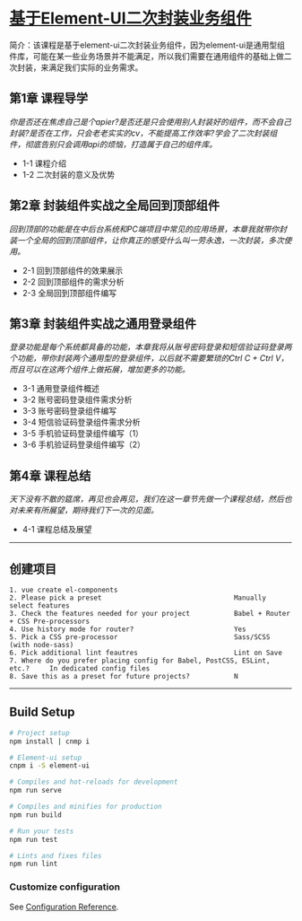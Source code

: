 # [基于Element-UI二次封装业务组件](https://www.imooc.com/learn/1249)
简介：该课程是基于element-ui二次封装业务组件，因为element-ui是通用型组件库，可能在某一些业务场景并不能满足，所以我们需要在通用组件的基础上做二次封装，来满足我们实际的业务需求。

## 第1章 课程导学
*你是否还在焦虑自己是个apier?是否还是只会使用别人封装好的组件，而不会自己封装?是否在工作，只会老老实实的cv，不能提高工作效率?学会了二次封装组件，彻底告别只会调用api的烦恼，打造属于自己的组件库。*
- 1-1 课程介绍
- 1-2 二次封装的意义及优势

## 第2章 封装组件实战之全局回到顶部组件
*回到顶部的功能是在中后台系统和PC端项目中常见的应用场景，本章我就带你封装一个全局的回到顶部组件，让你真正的感受什么叫一劳永逸，一次封装，多次使用。*
- 2-1 回到顶部组件的效果展示
- 2-2 回到顶部组件的需求分析
- 2-3 全局回到顶部组件编写

## 第3章 封装组件实战之通用登录组件
*登录功能是每个系统都具备的功能，本章我将从账号密码登录和短信验证码登录两个功能，带你封装两个通用型的登录组件，以后就不需要繁琐的Ctrl C + Ctrl V，而且可以在这两个组件上做拓展，增加更多的功能。*
- 3-1 通用登录组件概述
- 3-2 账号密码登录组件需求分析
- 3-3 账号密码登录组件编写
- 3-4 短信验证码登录组件需求分析
- 3-5 手机验证码登录组件编写（1）
- 3-6 手机验证码登录组件编写（2）

## 第4章 课程总结
*天下没有不散的筵席，再见也会再见，我们在这一章节先做一个课程总结，然后也对未来有所展望，期待我们下一次的见面。*
- 4-1 课程总结及展望
---
## 创建项目
    1. vue create el-components
    2. Please pick a preset                                 Manually select features
    3. Check the features needed for your project           Babel + Router + CSS Pre-processors
    4. Use history mode for router?                         Yes
    5. Pick a CSS pre-processor                             Sass/SCSS (with node-sass)
    6. Pick additional lint feautres                        Lint on Save
    7. Where do you prefer placing config for Babel, PostCSS, ESLint, etc.?     In dedicated config files
    8. Save this as a preset for future projects?           N
---
## Build Setup
```bash
# Project setup
npm install | cnmp i

# Element-ui setup
cnpm i -S element-ui

# Compiles and hot-reloads for development
npm run serve

# Compiles and minifies for production
npm run build

# Run your tests
npm run test

# Lints and fixes files
npm run lint
```

### Customize configuration
See [Configuration Reference](https://cli.vuejs.org/config/).
